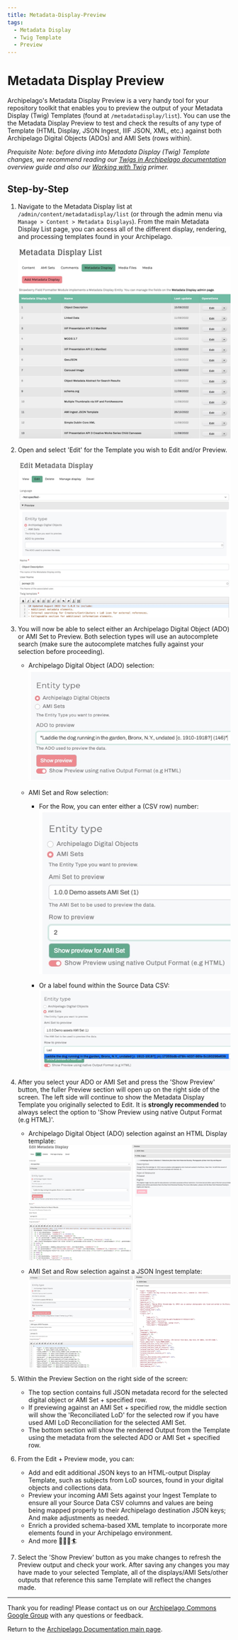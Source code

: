 ```yaml
---
title: Metadata-Display-Preview
tags:
  - Metadata Display
  - Twig Template
  - Preview
---
```


# Metadata Display Preview

Archipelago's Metadata Display Preview is a very handy tool for your repository toolkit that enables you to preview the output of your Metadata Display (Twig) Templates (found at `/metadatadisplay/list`). You can use the the Metadata Display Preview to test and check the results of any type of Template (HTML Display, JSON Ingest, IIIF JSON, XML, etc.) against both Archipelago Digital Objects (ADOs) and AMI Sets (rows within). 

_Prequisite Note: before diving into Metadata Display (Twig) Template changes, we recommend reading our [Twigs in Archipelago documentation](metadatatwigs.md) overview guide and also our [Working with Twig](workingtwigs.md) primer._

## Step-by-Step

1. Navigate to the Metadata Display list at `/admin/content/metadatadisplay/list` (or through the admin menu via  `Manage > Content > Metadata Displays`). From the main Metadata Display List page, you can access all of the different display, rendering, and processing templates found in your Archipelago.

    ![Metadata Display List](images/metadata_display_list.jpg)

2. Open and select 'Edit' for the Template you wish to Edit and/or Preview.

    ![Edit Metadata Display](images/edit_metadata_display.jpg)

3. You will now be able to select either an Archipelago Digital Object (ADO) or AMI Set to Preview. Both selection types will use an autocomplete search (make sure the autocomplete matches fully against your selection before proceeding).

    - Archipelago Digital Object (ADO) selection:
    ![ADO Preview Laddie the Dog](images/preview_ado_laddie.jpg)

    - AMI Set and Row selection:
        - For the Row, you can enter either a (CSV row) number: 
        ![AMI Set Preview Row Number](images/preview_ami_set_row_number.jpg)

        - Or a label found within the Source Data CSV:
        ![AMI Set Preview Row Label](images/preview_ami_set_row_label.jpg)

4. After you select your ADO or AMI Set and press the 'Show Preview' button, the fuller Preview section will open up on the right side of the screen. The left side will continue to show the Metadata Display Template you originally selected to Edit. It is **strongly recommended** to always select the option to 'Show Preview using native Output Format (e.g HTML)'.

    - Archipelago Digital Object (ADO) selection against an HTML Display template:
    ![Preview ADO HTML Example](images/preview_ado_html_example.jpg)
    
    - AMI Set and Row selection against a JSON Ingest template:
    ![Preview AMI Set JSON Example](images/preview_ami_set_json_example.jpg)

5. Within the Preview Section on the right side of the screen:
    - The top section contains full JSON metadata record for the selected digital object or AMI Set + specified row.
    - If previewing against an AMI Set + specified row, the middle section will show the 'Reconciliated LoD' for the selected row if you have used AMI LoD Reconciliation for the selected AMI Set.
    - The bottom section will show the rendered Output from the Template using the metadata from the selected ADO or AMI Set + specified row.
    
6. From the Edit + Preview mode, you can:
    - Add and edit additional JSON keys to an HTML-output Display Template, such as subjects from LoD sources, found in your digital objects and collections data.
    - Preview your incoming AMI Sets against your Ingest Template to ensure all your Source Data CSV columns and values are being being mapped properly to their Archipelago destination JSON keys; And make adjustments as needed.
    - Enrich a provided schema-based XML template to incorporate more elements found in your Archipelago environment.
    - And more 🧑‍🍳🎨🏄     

7. Select the 'Show Preview' button as you make changes to refresh the Preview output and check your work. After saving any changes you may have made to your selected Template, all of the displays/AMI Sets/other outputs that reference this same Template will reflect the changes made.

___

Thank you for reading! Please contact us on our [Archipelago Commons Google Group](https://groups.google.com/forum/#!forum/archipelago-commons) with any questions or feedback.

Return to the [Archipelago Documentation main page](index.md).